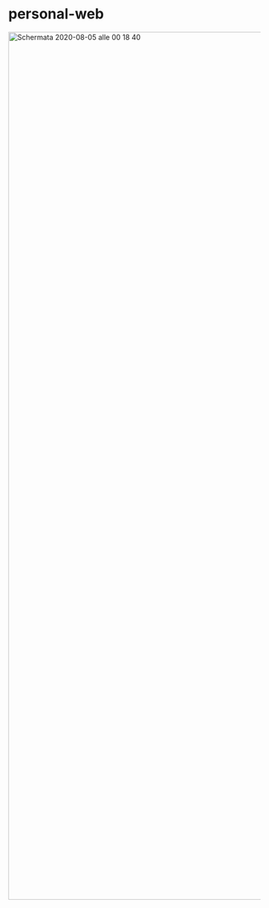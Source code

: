 # personal-web
<img width="1731" alt="Schermata 2020-08-05 alle 00 18 40" src="https://user-images.githubusercontent.com/67820427/89350965-501f3780-d6b1-11ea-81aa-358822dd1b15.png">
